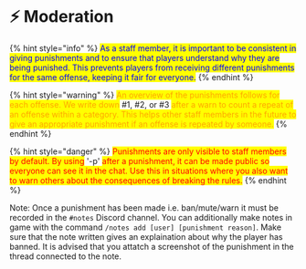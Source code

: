 # ⚡ Moderation

{% hint style="info" %}
<mark style="color:blue;">As a staff member, it is important to be consistent in giving punishments and to ensure that players understand why they are being punished. This prevents players from receiving different punishments for the same offense, keeping it fair for everyone.</mark>
{% endhint %}

{% hint style="warning" %}
<mark style="color:orange;">An overview of the punishments follows for each offense. We write down</mark> #1, #2, or #3 <mark style="color:orange;">after a warn to count a repeat of an offense within a category. This helps other staff members in the future to give an appropriate punishment if an offense is repeated by someone.</mark>
{% endhint %}

{% hint style="danger" %}
<mark style="color:red;">Punishments are only visible to staff members by default. By using</mark> '-p' <mark style="color:red;">after a punishment, it can be made public so everyone can see it in the chat. Use this in situations where you also want to warn others about the consequences of breaking the rules.</mark>
{% endhint %}

Note: Once a punishment has been made i.e. ban/mute/warn it must be recorded in the `#notes` Discord channel. You can additionally make notes in game with the command `/notes add [user] [punishment reason]`. Make sure that the note written gives an explaination about why the player has banned. It is advised that you attatch a screenshot of the punishment in the thread connected to the note.
